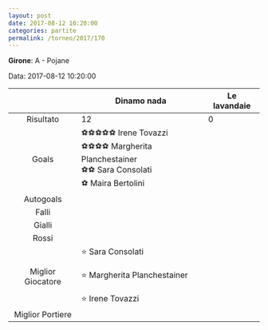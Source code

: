 ```yaml
---
layout: post
date: 2017-08-12 10:20:00
categories: partite
permalink: /torneo/2017/170
---
```

**Girone**: A - Pojane

Data: 2017-08-12 10:20:00

| | Dinamo nada | Le lavandaie |
|:-----:|-----|-----|
Risultato|12|0
Goals|⚽⚽⚽⚽⚽ Irene Tovazzi <br/>⚽⚽⚽⚽ Margherita Planchestainer<br/>⚽⚽ Sara Consolati<br/>⚽ Maira Bertolini|
Autogoals||
Falli||
Gialli||
Rossi||
Miglior Giocatore|⭐ Sara Consolati<br/><br/>⭐ Margherita Planchestainer<br/><br/>⭐ Irene Tovazzi <br/>|
Miglior Portiere||